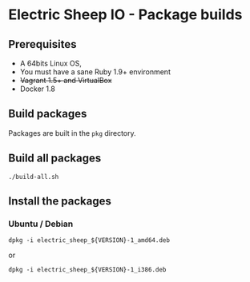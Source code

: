 # Electric Sheep IO - Package builds

## Prerequisites

* A 64bits Linux OS,
* You must have a sane Ruby 1.9+ environment
* ~~Vagrant 1.5+ and VirtualBox~~
* Docker 1.8

## Build packages

Packages are built in the `pkg` directory.

## Build all packages

```shell
./build-all.sh
```

## Install the packages

### Ubuntu / Debian

```shell
dpkg -i electric_sheep_${VERSION}-1_amd64.deb
```
or

```shell
dpkg -i electric_sheep_${VERSION}-1_i386.deb
```

